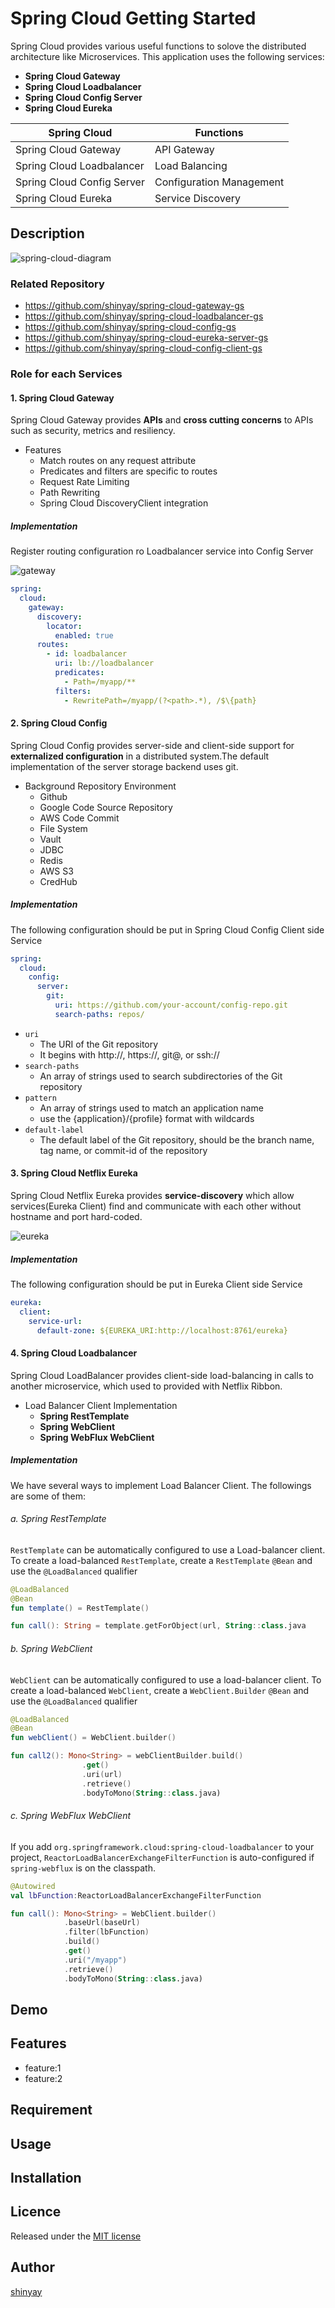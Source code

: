 # Spring Cloud Getting Started

Spring Cloud provides various useful functions to solove the distributed architecture like Microservices.
This application uses the following services:
- **Spring Cloud Gateway**
- **Spring Cloud Loadbalancer**
- **Spring Cloud Config Server**
- **Spring Cloud Eureka**

|Spring Cloud|Functions|
|------------|---------|
|Spring Cloud Gateway|API Gateway|
|Spring Cloud Loadbalancer|Load Balancing|
|Spring Cloud Config Server|Configuration Management|
|Spring Cloud Eureka|Service Discovery|


## Description

![spring-cloud-diagram](images/spring-cloud.png)

### Related Repository

- https://github.com/shinyay/spring-cloud-gateway-gs
- https://github.com/shinyay/spring-cloud-loadbalancer-gs
- https://github.com/shinyay/spring-cloud-config-gs
- https://github.com/shinyay/spring-cloud-eureka-server-gs
- https://github.com/shinyay/spring-cloud-config-client-gs

### Role for each Services
#### 1. Spring Cloud Gateway
Spring Cloud Gateway provides **APIs** and **cross cutting concerns** to APIs such as security, metrics and resiliency.

- Features
  - Match routes on any request attribute
  - Predicates and filters are specific to routes
  - Request Rate Limiting
  - Path Rewriting
  - Spring Cloud DiscoveryClient integration

##### Implementation
Register routing configuration ro Loadbalancer service into Config Server

![gateway](images/spring-cloud-gateway.png)

```yaml
spring:
  cloud:
    gateway:
      discovery:
        locator:
          enabled: true
      routes:
        - id: loadbalancer
          uri: lb://loadbalancer
          predicates:
            - Path=/myapp/**
          filters:
            - RewritePath=/myapp/(?<path>.*), /$\{path}
```

#### 2. Spring Cloud Config
Spring Cloud Config provides server-side and client-side support for **externalized configuration** in a distributed system.The default implementation of the server storage backend uses git.

- Background Repository Environment
  - Github
  - Google Code Source Repository
  - AWS Code Commit
  - File System
  - Vault
  - JDBC
  - Redis
  - AWS S3
  - CredHub

##### Implementation
The following configuration should be put in Spring Cloud Config Client side Service

```yaml
spring:
  cloud:
    config:
      server:
        git:
          uri: https://github.com/your-account/config-repo.git
          search-paths: repos/
```
- `uri`
  - The URI of the Git repository
  - It begins with http://, https://, git@, or ssh://
- `search-paths`
  - An array of strings used to search subdirectories of the Git repository
- `pattern`
  - An array of strings used to match an application name
  - use the {application}/{profile} format with wildcards
- `default-label`
  - The default label of the Git repository, should be the branch name, tag name, or commit-id of the repository


#### 3. Spring Cloud Netflix Eureka
Spring Cloud Netflix Eureka provides **service-discovery** which allow services(Eureka Client) find and communicate with each other without hostname and port hard-coded.

![eureka](images/spring-cloud-eureka.png)

##### Implementation
The following configuration should be put in Eureka Client side Service

```yaml
eureka:
  client:
    service-url:
      default-zone: ${EUREKA_URI:http://localhost:8761/eureka}
```

#### 4. Spring Cloud Loadbalancer
Spring Cloud LoadBalancer provides client-side load-balancing in calls to another microservice, which used to provided with Netflix Ribbon.

- Load Balancer Client Implementation
  - **Spring RestTemplate**
  - **Spring WebClient**
  - **Spring WebFlux WebClient**

##### Implementation
We have several ways to implement Load Balancer Client.
The followings are some of them:

###### a. Spring RestTemplate
`RestTemplate` can be automatically configured to use a Load-balancer client.
To create a load-balanced `RestTemplate`, create a `RestTemplate` `@Bean` and use the `@LoadBalanced` qualifier

```kotlin
@LoadBalanced
@Bean
fun template() = RestTemplate()
```

```kotlin
fun call(): String = template.getForObject(url, String::class.java
```

###### b. Spring WebClient
`WebClient` can be automatically configured to use a load-balancer client.
To create a load-balanced `WebClient`, create a `WebClient.Builder` `@Bean` and use the `@LoadBalanced` qualifier

```kotlin
@LoadBalanced
@Bean
fun webClient() = WebClient.builder()
```

```kotlin
fun call2(): Mono<String> = webClientBuilder.build()
                .get()
                .uri(url)
                .retrieve()
                .bodyToMono(String::class.java)
```

###### c. Spring WebFlux WebClient
If you add `org.springframework.cloud:spring-cloud-loadbalancer` to your project, `ReactorLoadBalancerExchangeFilterFunction` is auto-configured if `spring-webflux` is on the classpath.

```kotlin
@Autowired
val lbFunction:ReactorLoadBalancerExchangeFilterFunction

fun call(): Mono<String> = WebClient.builder()
            .baseUrl(baseUrl)
            .filter(lbFunction)
            .build()
            .get()
            .uri("/myapp")
            .retrieve()
            .bodyToMono(String::class.java)
```

## Demo

## Features

- feature:1
- feature:2

## Requirement

## Usage

## Installation

## Licence

Released under the [MIT license](https://gist.githubusercontent.com/shinyay/56e54ee4c0e22db8211e05e70a63247e/raw/34c6fdd50d54aa8e23560c296424aeb61599aa71/LICENSE)

## Author

[shinyay](https://github.com/shinyay)
